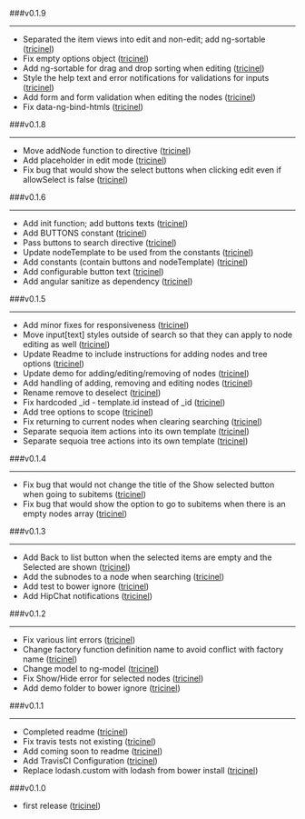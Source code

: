 ###v0.1.9
___

* Separated the item views into edit and non-edit; add ng-sortable ([tricinel](http://github.com/tricinel))
* Fix empty options object ([tricinel](http://github.com/tricinel))
* Add ng-sortable for drag and drop sorting when editing ([tricinel](http://github.com/tricinel))
* Style the help text and error notifications for validations for inputs ([tricinel](http://github.com/tricinel))
* Add form and form validation when editing the nodes ([tricinel](http://github.com/tricinel))
* Fix data-ng-bind-htmls ([tricinel](http://github.com/tricinel))

###v0.1.8
___

* Move addNode function to directive ([tricinel](http://github.com/tricinel))
* Add placeholder in edit mode ([tricinel](http://github.com/tricinel))
* Fix bug that would show the select buttons when clicking edit even if allowSelect is false ([tricinel](http://github.com/tricinel))

###v0.1.6
___

* Add init function; add buttons texts ([tricinel](http://github.com/tricinel))
* Add BUTTONS constant ([tricinel](http://github.com/tricinel))
* Pass buttons to search directive ([tricinel](http://github.com/tricinel))
* Update nodeTemplate to be used from the constants ([tricinel](http://github.com/tricinel))
* Add constants (contain buttons and nodeTemplate) ([tricinel](http://github.com/tricinel))
* Add configurable button text ([tricinel](http://github.com/tricinel))
* Add angular sanitize as dependency ([tricinel](http://github.com/tricinel))

###v0.1.5
___

* Add minor fixes for responsiveness ([tricinel](http://github.com/tricinel))
* Move input[text] styles outside of search so that they can apply to node editing as well ([tricinel](http://github.com/tricinel))
* Update Readme to include instructions for adding nodes and tree options ([tricinel](http://github.com/tricinel))
* Update demo for adding/editing/removing of nodes ([tricinel](http://github.com/tricinel))
* Add handling of adding, removing and editing nodes ([tricinel](http://github.com/tricinel))
* Rename remove to deselect ([tricinel](http://github.com/tricinel))
* Fix hardcoded _id - template.id instead of _id ([tricinel](http://github.com/tricinel))
* Add tree options to scope ([tricinel](http://github.com/tricinel))
* Fix returning to current nodes when clearing searching ([tricinel](http://github.com/tricinel))
* Separate sequoia item actions into its own template ([tricinel](http://github.com/tricinel))
* Separate sequoia tree actions into its own template ([tricinel](http://github.com/tricinel))

###v0.1.4
___

* Fix bug that would not change the title of the Show selected button when going to subitems ([tricinel](http://github.com/tricinel))
* Fix bug that would show the option to go to subitems when there is an empty nodes array ([tricinel](http://github.com/tricinel))

###v0.1.3
___

* Add Back to list button when the selected items are empty and the Selected are shown ([tricinel](http://github.com/tricinel))
* Add the subnodes to a node when searching ([tricinel](http://github.com/tricinel))
* Add test to bower ignore ([tricinel](http://github.com/tricinel))
* Add HipChat notifications ([tricinel](http://github.com/tricinel))

###v0.1.2
___

* Fix various lint errors ([tricinel](http://github.com/tricinel))
* Change factory function definition name to avoid conflict with factory name ([tricinel](http://github.com/tricinel))
* Change model to ng-model ([tricinel](http://github.com/tricinel))
* Fix Show/Hide error for selected nodes ([tricinel](http://github.com/tricinel))
* Add demo folder to bower ignore ([tricinel](http://github.com/tricinel))

###v0.1.1
___

* Completed readme ([tricinel](http://github.com/tricinel))
* Fix travis tests not existing ([tricinel](http://github.com/tricinel))
* Add coming soon to readme ([tricinel](http://github.com/tricinel))
* Add TravisCI Configuration ([tricinel](http://github.com/tricinel))
* Replace lodash.custom with lodash from bower install ([tricinel](http://github.com/tricinel))

###v0.1.0
* first release ([tricinel](http://github.com/tricinel))
